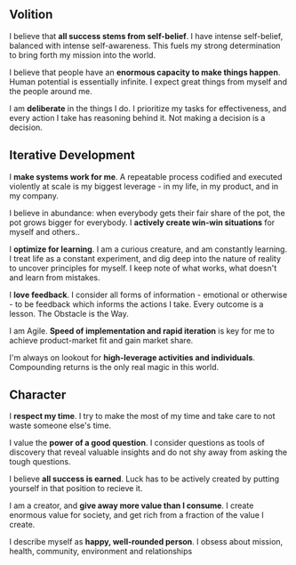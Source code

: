 ## Volition

I believe that **all success stems from self-belief**. I have intense self-belief, balanced with intense self-awareness. This fuels my strong determination to bring forth my mission into the world. 

I believe that people have an **enormous capacity to make things happen**. Human potential is essentially infinite. I expect great things from myself and the people around me.

I am **deliberate** in the things I do. I prioritize my tasks for effectiveness, and every action I take has reasoning behind it. Not making a decision is a decision.

## Iterative Development

I **make systems work for me**. A repeatable process codified and executed violently at scale is my biggest leverage - in my life, in my product, and in my company. 

I believe in abundance: when everybody gets their fair share of the pot, the pot grows bigger for everybody. I **actively create win-win situations** for myself and others..

I **optimize for learning**. I am a curious creature, and am constantly learning. I treat life as a constant experiment, and dig deep into the nature of reality to uncover principles for myself. I keep note of what works, what doesn't and learn from mistakes.

I **love feedback**. I consider all forms of information - emotional or otherwise - to be feedback which informs the actions I take. Every outcome is a lesson. The Obstacle is the Way.

I am Agile. **Speed of implementation and rapid iteration** is key for me to achieve product-market fit and gain market share.

I'm always on lookout for **high-leverage activities and individuals**. Compounding returns is the only real magic in this world.

## Character

I **respect my time**. I try to make the most of my time and take care to not waste someone else's time.

I value the **power of a good question**. I consider questions as tools of discovery that reveal valuable insights and do not shy away from asking the tough questions.

I believe **all success is earned**. Luck has to be actively created by putting yourself in that position to recieve it.

I am a creator, and **give away more value than I consume**. I create enormous value for society, and get rich from a fraction of the value I create.

I describe myself as **happy, well-rounded person**. I obsess about mission, health, community, environment and relationships
